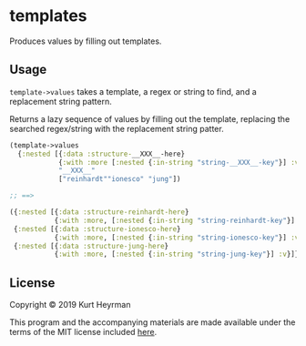 # templates

Produces values by filling out templates.

## Usage

`template->values` takes a template, a regex or string to find, and a
replacement string pattern. 

Returns a lazy sequence of values by filling out the template,
replacing the searched regex/string with the replacement string
patter.

```clojure
(template->values 
  {:nested [{:data :structure-__XXX__-here}
            {:with :more [:nested {:in-string "string-__XXX__-key"}] :v}]}
            "__XXX__"
            ["reinhardt""ionesco" "jung"])

;; ==>

({:nested [{:data :structure-reinhardt-here}
           {:with :more, [:nested {:in-string "string-reinhardt-key"}] :v}]}
 {:nested [{:data :structure-ionesco-here}
           {:with :more, [:nested {:in-string "string-ionesco-key"}] :v}]}
 {:nested [{:data :structure-jung-here}
           {:with :more, [:nested {:in-string "string-jung-key"}] :v}]})
```
## License

Copyright © 2019 Kurt Heyrman

This program and the accompanying materials are made available under
the terms of the MIT license included [here](./LICENSE).
